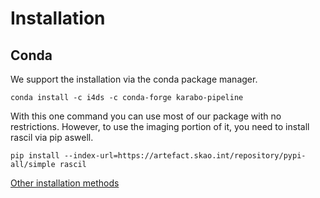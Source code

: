 # Installation

## Conda

We support the installation via the conda package manager.

```shell
conda install -c i4ds -c conda-forge karabo-pipeline
```

With this one command you can use most of our package with no restrictions.
However, to use the imaging portion of it, you need to install rascil via pip aswell.

```shell
pip install --index-url=https://artefact.skao.int/repository/pypi-all/simple rascil
```

[Other installation methods](Installation_no_conda.md)

